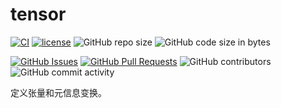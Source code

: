 ﻿# tensor

[![CI](https://github.com/YdrMaster/tensor/actions/workflows/build.yml/badge.svg?branch=main)](https://github.com/YdrMaster/tensor/actions)
[![license](https://img.shields.io/github/license/YdrMaster/tensor)](https://mit-license.org/)
![GitHub repo size](https://img.shields.io/github/repo-size/YdrMaster/tensor)
![GitHub code size in bytes](https://img.shields.io/github/languages/code-size/YdrMaster/tensor)

[![GitHub Issues](https://img.shields.io/github/issues/YdrMaster/tensor)](https://github.com/YdrMaster/tensor/issues)
[![GitHub Pull Requests](https://img.shields.io/github/issues-pr/YdrMaster/tensor)](https://github.com/YdrMaster/tensor/pulls)
![GitHub contributors](https://img.shields.io/github/contributors/YdrMaster/tensor)
![GitHub commit activity](https://img.shields.io/github/commit-activity/m/YdrMaster/tensor)

定义张量和元信息变换。
